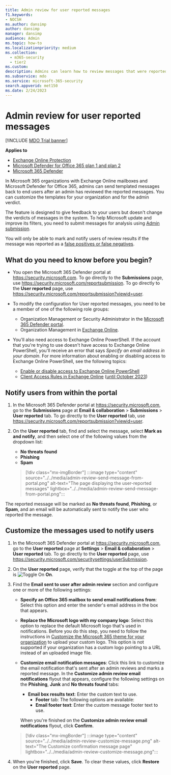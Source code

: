 ```yaml
---
title: Admin review for user reported messages
f1.keywords:
- NOCSH
ms.author: dansimp
author: dansimp
manager: dansimp
audience: Admin
ms.topic: how-to
ms.localizationpriority: medium
ms.collection:
  - m365-security
  - tier2
ms.custom:
description: Admins can learn how to review messages that were reported by users and give them feedback.
ms.subservice: mdo
ms.service: microsoft-365-security
search.appverid: met150
ms.date: 2/24/2023
---
```


# Admin review for user reported messages

[!INCLUDE [MDO Trial banner](../includes/mdo-trial-banner.md)]

**Applies to**
- [Exchange Online Protection](eop-about.md)
- [Microsoft Defender for Office 365 plan 1 and plan 2](defender-for-office-365.md)
- [Microsoft 365 Defender](../defender/microsoft-365-defender.md)

In Microsoft 365 organizations with Exchange Online mailboxes and Microsoft Defender for Office 365, admins can send templated messages back to end users after an admin has reviewed the reported messages. You can customize the templates for your organization and for the admin verdict.

The feature is designed to give feedback to your users but doesn't change the verdicts of messages in the system. To help Microsoft update and improve its filters, you need to submit messages for analysis using [Admin submission](submissions-admin.md).

You will only be able to mark and notify users of review results if the message was reported as a [false positives or false negatives](submissions-outlook-report-messages.md).

## What do you need to know before you begin?

- You open the Microsoft 365 Defender portal at <https://security.microsoft.com>. To go directly to the **Submissions** page, use <https://security.microsoft.com/reportsubmission>. To go directly to the **User reported** page, use <https://security.microsoft.com/reportsubmission?viewid=user>.

- To modify the configuration for User reported messages, you need to be a member of one of the following role groups:
  - Organization Management or Security Administrator in the [Microsoft 365 Defender portal](mdo-portal-permissions.md).
  - Organization Management in [Exchange Online](/Exchange/permissions-exo/permissions-exo#role-groups).

- You'll also need access to Exchange Online PowerShell. If the account that you're trying to use doesn't have access to Exchange Online PowerShell, you'll receive an error that says *Specify an email address in your domain*. For more information about enabling or disabling access to Exchange Online PowerShell, see the following topics:
  - [Enable or disable access to Exchange Online PowerShell](/powershell/exchange/disable-access-to-exchange-online-powershell)
  - [Client Access Rules in Exchange Online](/exchange/clients-and-mobile-in-exchange-online/client-access-rules/client-access-rules) ([until October 2023](https://techcommunity.microsoft.com/t5/exchange-team-blog/deprecation-of-client-access-rules-in-exchange-online/ba-p/3638563))

## Notify users from within the portal

1. In the Microsoft 365 Defender portal at <https://security.microsoft.com>, go to the **Submissions** page at **Email & collaboration** \> **Submissions** \> **User reported** tab. To go directly to the **User reported** tab, use <https://security.microsoft.com/reportsubmission?viewid=user>.

2. On the **User reported** tab, find and select the message, select **Mark as and notify**, and then select one of the following values from the dropdown list:
   - **No threats found**
   - **Phishing**
   - **Spam**

   > [!div class="mx-imgBorder"]
   > :::image type="content" source="../../media/admin-review-send-message-from-portal.png" alt-text="The page displaying the user-reported messages" lightbox="../../media/admin-review-send-message-from-portal.png":::

The reported message will be marked as **No threats found**, **Phishing**, or **Spam**, and an email will be automatically sent to notify the user who reported the message.

## Customize the messages used to notify users

1. In the Microsoft 365 Defender portal at <https://security.microsoft.com>, go to the **User reported** page at **Settings** \> **Email & collaboration** \> **User reported** tab. To go directly to the **User reported** page, use <https://security.microsoft.com/securitysettings/userSubmission>.

2. On the **User reported** page, verify that the toggle at the top of the page is ![Toggle On](../../media/scc-toggle-on.png) **On**.

3. Find the **Email sent to user after admin review** section and configure one or more of the following settings:

   - **Specify an Office 365 mailbox to send email notifications from**: Select this option and enter the sender's email address in the box that appears.
   - **Replace the Microsoft logo with my company logo**: Select this option to replace the default Microsoft logo that's used in notifications. Before you do this step, you need to follow the instructions in [Customize the Microsoft 365 theme for your organization](../../admin/setup/customize-your-organization-theme.md) to upload your custom logo. This option is not supported if your organization has a custom logo pointing to a URL instead of an uploaded image file.
   - **Customize email notification messages**: Click this link to customize the email notification that's sent after an admin reviews and marks a reported message. In the **Customize admin review email notifications** flyout that appears, configure the following settings on the **Phishing**, **Junk** and **No threats found** tabs:
     - **Email box results text**: Enter the custom text to use.
       - **Footer** tab: The following options are available:
       - **Email footer text**: Enter the custom message footer text to use.

     When you're finished on the **Customize admin review email notifications** flyout, click **Confirm**.

    > [!div class="mx-imgBorder"]
    > :::image type="content" source="../../media/admin-review-customize-message.png" alt-text="The Customize confirmation message page" lightbox="../../media/admin-review-customize-message.png":::

4. When you're finished, click **Save**. To clear these values, click **Restore** on the **User reported** page.
